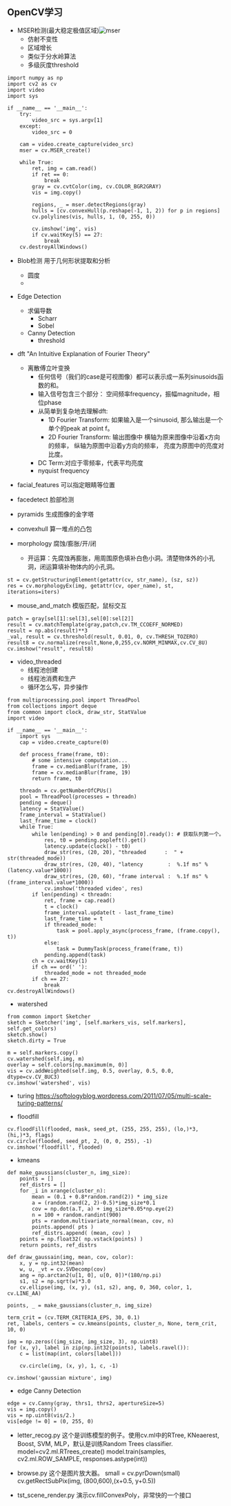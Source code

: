 ## OpenCV学习

- MSER检测(最大稳定极值区域)![mser](https://github.com/liangjin2007/data_liangjin/blob/master/opencv_mser.jpg?raw=true)
  - 仿射不变性
  - 区域增长
  - 类似于分水岭算法
  - 多级灰度threshold
```
import numpy as np
import cv2 as cv
import video
import sys

if __name__ == '__main__':
    try:
        video_src = sys.argv[1]
    except:
        video_src = 0

    cam = video.create_capture(video_src)
    mser = cv.MSER_create()

    while True:
        ret, img = cam.read()
        if ret == 0:
            break
        gray = cv.cvtColor(img, cv.COLOR_BGR2GRAY)
        vis = img.copy()

        regions, _ = mser.detectRegions(gray)
        hulls = [cv.convexHull(p.reshape(-1, 1, 2)) for p in regions]
        cv.polylines(vis, hulls, 1, (0, 255, 0))

        cv.imshow('img', vis)
        if cv.waitKey(5) == 27:
            break
    cv.destroyAllWindows()
```

- Blob检测 用于几何形状提取和分析
  - 圆度
  - 

- Edge Detection
  - 求偏导数
    - Scharr
    - Sobel
  - Canny Detection
    - threshold
  
- dft
  "An Intuitive Explanation of Fourier Theory"
  - 离散傅立叶变换
    - 任何信号（我们的case是可视图像）都可以表示成一系列sinusoids函数的和。
    - 输入信号包含三个部分： 空间频率frequency，振幅magnitude，相位phase
    - 从简单到复杂地去理解dft:
        - 1D Fourier Transform: 如果输入是一个sinusoid, 那么输出是一个单个的peak at point f。
        - 2D Fourier Transform: 输出图像中 横轴为原来图像中沿着x方向的频率， 纵轴为原图中沿着y方向的频率， 亮度为原图中的亮度对比度。
    - DC Term:对应于零频率，代表平均亮度
    - nyquist frequency

- facial_features
  可以指定眼睛等位置

- facedetect
  脸部检测
  
- pyramids
  生成图像的金字塔
  
- convexhull
  算一堆点的凸包
  
- morphology
腐蚀/膨胀/开/闭
  - 开运算：先腐蚀再膨胀，用周围原色填补白色小洞。清楚物体外的小孔洞，闭运算填补物体内的小孔洞。
```
st = cv.getStructuringElement(getattr(cv, str_name), (sz, sz))
res = cv.morphologyEx(img, getattr(cv, oper_name), st, iterations=iters)
```
- mouse_and_match
模版匹配，鼠标交互
```
patch = gray[sel[1]:sel[3],sel[0]:sel[2]]
result = cv.matchTemplate(gray,patch,cv.TM_CCOEFF_NORMED)
result = np.abs(result)**3
_val, result = cv.threshold(result, 0.01, 0, cv.THRESH_TOZERO)
result8 = cv.normalize(result,None,0,255,cv.NORM_MINMAX,cv.CV_8U)
cv.imshow("result", result8)
```
    
- video_threaded
  - 线程池创建
  - 线程池消费和生产
  - 循环怎么写，异步操作
```
from multiprocessing.pool import ThreadPool
from collections import deque
from common import clock, draw_str, StatValue
import video

if __name__ == '__main__':
    import sys
    cap = video.create_capture(0)

    def process_frame(frame, t0):
        # some intensive computation...
        frame = cv.medianBlur(frame, 19)
        frame = cv.medianBlur(frame, 19)
        return frame, t0

    threadn = cv.getNumberOfCPUs()
    pool = ThreadPool(processes = threadn)
    pending = deque()
    latency = StatValue()
    frame_interval = StatValue()
    last_frame_time = clock()
    while True:
        while len(pending) > 0 and pending[0].ready(): # 获取队列第一个。
            res, t0 = pending.popleft().get()
            latency.update(clock() - t0)
            draw_str(res, (20, 20), "threaded      :  " + str(threaded_mode))
            draw_str(res, (20, 40), "latency        :  %.1f ms" % (latency.value*1000))
            draw_str(res, (20, 60), "frame interval :  %.1f ms" % (frame_interval.value*1000))
            cv.imshow('threaded video', res)
        if len(pending) < threadn:
            ret, frame = cap.read()
            t = clock()
            frame_interval.update(t - last_frame_time)
            last_frame_time = t
            if threaded_mode:
                task = pool.apply_async(process_frame, (frame.copy(), t))
            else:
                task = DummyTask(process_frame(frame, t))
            pending.append(task)
        ch = cv.waitKey(1)
        if ch == ord(' '):
            threaded_mode = not threaded_mode
        if ch == 27:
            break
cv.destroyAllWindows()
```

- watershed
```
from common import Sketcher
sketch = Sketcher('img', [self.markers_vis, self.markers], self.get_colors)
sketch.show()
sketch.dirty = True 

m = self.markers.copy()
cv.watershed(self.img, m)
overlay = self.colors[np.maximum(m, 0)]
vis = cv.addWeighted(self.img, 0.5, overlay, 0.5, 0.0, dtype=cv.CV_8UC3)
cv.imshow('watershed', vis)
```

- turing
https://softologyblog.wordpress.com/2011/07/05/multi-scale-turing-patterns/

- floodfill
```
cv.floodFill(flooded, mask, seed_pt, (255, 255, 255), (lo,)*3, (hi,)*3, flags)
cv.circle(flooded, seed_pt, 2, (0, 0, 255), -1)
cv.imshow('floodfill', flooded)
```

- kmeans
```
def make_gaussians(cluster_n, img_size):
    points = []
    ref_distrs = []
    for _i in xrange(cluster_n):
        mean = (0.1 + 0.8*random.rand(2)) * img_size
        a = (random.rand(2, 2)-0.5)*img_size*0.1
        cov = np.dot(a.T, a) + img_size*0.05*np.eye(2)
        n = 100 + random.randint(900)
        pts = random.multivariate_normal(mean, cov, n)
        points.append( pts )
        ref_distrs.append( (mean, cov) )
    points = np.float32( np.vstack(points) )
    return points, ref_distrs
    
def draw_gaussain(img, mean, cov, color):
    x, y = np.int32(mean)
    w, u, _vt = cv.SVDecomp(cov)
    ang = np.arctan2(u[1, 0], u[0, 0])*(180/np.pi)
    s1, s2 = np.sqrt(w)*3.0
    cv.ellipse(img, (x, y), (s1, s2), ang, 0, 360, color, 1, cv.LINE_AA)

points, _ = make_gaussians(cluster_n, img_size)
        
term_crit = (cv.TERM_CRITERIA_EPS, 30, 0.1)
ret, labels, centers = cv.kmeans(points, cluster_n, None, term_crit, 10, 0)

img = np.zeros((img_size, img_size, 3), np.uint8)
for (x, y), label in zip(np.int32(points), labels.ravel()):
    c = list(map(int, colors[label]))

    cv.circle(img, (x, y), 1, c, -1)

cv.imshow('gaussian mixture', img)
```

- edge
Canny Detection
```
edge = cv.Canny(gray, thrs1, thrs2, apertureSize=5)
vis = img.copy()
vis = np.uint8(vis/2.)
vis[edge != 0] = (0, 255, 0)
```

- letter_recog.py 
这个是训练模型的例子。使用cv.ml中的RTree, KNeaerest, Boost, SVM, MLP，默认是训练Random Trees classifier.
model=cv2.ml.RTrees_create()
model.train(samples, cv2.ml.ROW_SAMPLE, responses.astype(int))

- browse.py
这个是图片放大器。
small = cv.pyrDown(small)
cv.getRectSubPix(img, (800,600),(x+0.5, y+0.5))

- tst_scene_render.py
演示cv.fillConvexPoly，非常快的一个接口


